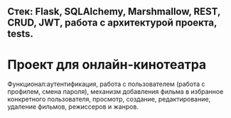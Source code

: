 ## Стек: Flask, SQLAlchemy, Marshmallow, REST, CRUD, JWT, работа с архитектурой проекта, tests.
# Проект для онлайн-кинотеатра
Функционал:аутентификация, работа с пользователем (работа с профилем, смена пароля), механизм добавления фильма в избранное конкретного пользователя, просмотр, создание, редактирование, удаление фильмов, режиссеров и жанров. 

